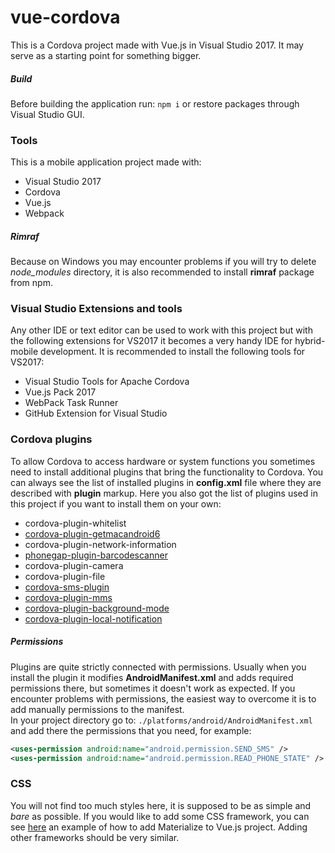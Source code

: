 # vue-cordova
This is a Cordova project made with Vue.js in Visual Studio 2017. It may serve as a starting point for something bigger.

##### Build
Before building the application run: `npm i` or restore packages through Visual Studio GUI.

### Tools
This is a mobile application project made with:
* Visual Studio 2017
* Cordova
* Vue.js
* Webpack

##### Rimraf
Because on Windows you may encounter problems if you will try to delete *node_modules* directory, it is also recommended to install **rimraf** package from npm.


### Visual Studio Extensions and tools
Any other IDE or text editor can be used to work with this project but with the following extensions for VS2017 it becomes a very handy IDE for hybrid-mobile development. It is recommended to install the following tools for VS2017:
* Visual Studio Tools for Apache Cordova 
* Vue.js Pack 2017
* WebPack Task Runner
* GitHub Extension for Visual Studio

### Cordova plugins
To allow Cordova to access hardware or system functions you sometimes need to install additional plugins that bring the functionality to Cordova. You can always see the list of installed plugins in **config.xml** file where they are described with **plugin** markup. Here you also got the list of plugins used in this project if you want to install them on your own:
* cordova-plugin-whitelist
* [cordova-plugin-getmacandroid6](https://github.com/navidmalekan/getmac)
* cordova-plugin-network-information
* [phonegap-plugin-barcodescanner](https://github.com/phonegap/phonegap-plugin-barcodescanner)
* cordova-plugin-camera
* cordova-plugin-file
* [cordova-sms-plugin](https://github.com/cordova-sms/cordova-sms-plugin)
* [cordova-plugin-mms](https://github.com/pyxweb/cordova-plugin-mms)
* [cordova-plugin-background-mode](https://github.com/katzer/cordova-plugin-background-mode)
* [cordova-plugin-local-notification](https://github.com/katzer/cordova-plugin-local-notifications)

##### Permissions
Plugins are quite strictly connected with permissions. Usually when you install the plugin it modifies **AndroidManifest.xml** and adds required permissions there, but sometimes it doesn't work as expected. If you encounter problems with permissions, the easiest way to overcome it is to add manually permissions to the manifest.<br />
In your project directory go to: `./platforms/android/AndroidManifest.xml` and add there the permissions that you need, for example:
```xml
<uses-permission android:name="android.permission.SEND_SMS" />
<uses-permission android:name="android.permission.READ_PHONE_STATE" />
```

### CSS
You will not find too much styles here, it is supposed to be as simple and *bare* as possible. If you would like to add some CSS framework, you can see [here](https://github.com/abik11/todo-app-vue) an example of how to add Materialize to Vue.js project. Adding other frameworks should be very similar.